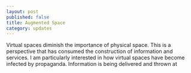 ```yaml
---
layout: post
published: false
title: Augmented Space
category: updates
---
```


Virtual spaces diminish the importance of physical space. This is a perspective that has consumed the construction of information and services. I am particularly interested in how virtual spaces have become infected by propaganda. Information is being delivered and thrown at 